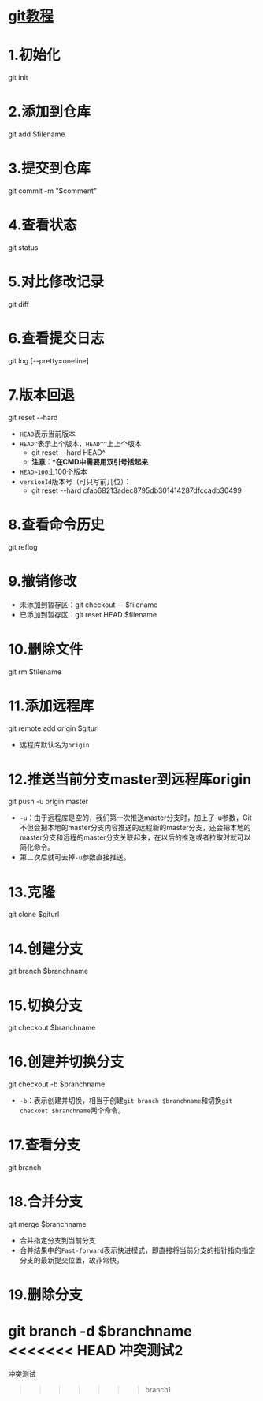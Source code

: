# [git教程](https://www.liaoxuefeng.com/wiki/0013739516305929606dd18361248578c67b8067c8c017b000)
# 1.初始化
git init
# 2.添加到仓库
git add $filename
# 3.提交到仓库
git commit -m "$comment"
# 4.查看状态
git status
# 5.对比修改记录
git diff
# 6.查看提交日志
git log [--pretty=oneline]
# 7.版本回退
git reset --hard
- `HEAD`表示当前版本
- `HEAD^`表示上个版本，`HEAD^^`上上个版本
    - git reset --hard HEAD^
    -  **注意：^在CMD中需要用双引号括起来**
- `HEAD~100`上100个版本
- `versionId`版本号（可只写前几位）：
    -  git reset --hard cfab68213adec8795db301414287dfccadb30499
# 8.查看命令历史
git reflog
# 9.撤销修改
-  未添加到暂存区：git checkout -- $filename
-  已添加到暂存区：git reset HEAD $filename
# 10.删除文件
git rm $filename
# 11.添加远程库
git remote add origin $giturl
- 远程库默认名为`origin`
# 12.推送当前分支master到远程库origin
git push -u origin master
- `-u`：由于远程库是空的，我们第一次推送master分支时，加上了-u参数，Git不但会把本地的master分支内容推送的远程新的master分支，还会把本地的master分支和远程的master分支关联起来，在以后的推送或者拉取时就可以简化命令。
- 第二次后就可去掉`-u`参数直接推送。
# 13.克隆
git clone $giturl
# 14.创建分支
git branch $branchname
# 15.切换分支
git checkout $branchname
# 16.创建并切换分支
git checkout -b $branchname
- `-b`：表示创建并切换，相当于创建`git branch $branchname`和切换`git checkout $branchname`两个命令。
# 17.查看分支
git branch
# 18.合并分支
git merge $branchname
- 合并指定分支到当前分支
- 合并结果中的`Fast-forward`表示快进模式，即直接将当前分支的指针指向指定分支的最新提交位置，故非常快。
# 19.删除分支
git branch -d $branchname
<<<<<<< HEAD
冲突测试2
=======
冲突测试
>>>>>>> branch1

